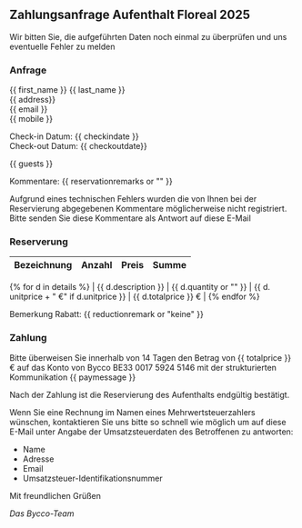 ## Zahlungsanfrage Aufenthalt Floreal 2025

Wir bitten Sie, die aufgeführten Daten noch einmal zu überprüfen und uns eventuelle Fehler zu melden

### Anfrage

{{ first_name }} {{ last_name }}<br>
{{ address}}<br>
{{ email }}<br>
{{ mobile }}<br>

Check-in Datum: {{ checkindate }}<br>
Check-out Datum: {{ checkoutdate}}

{{ guests }}

Kommentare: {{ reservationremarks or "" }}

Aufgrund eines technischen Fehlers wurden die von Ihnen bei der Reservierung abgegebenen Kommentare möglicherweise nicht registriert. Bitte senden Sie diese Kommentare als Antwort auf diese E-Mail

### Reserverung

| Bezeichnung | Anzahl | Preis | Summe |
|:-------------|:------:|--------:|--------:|
{% for d in details %}
| {{ d.description }} | {{ d.quantity or "" }} | {{ d. unitprice + " €" if d.unitprice }} | {{ d.totalprice }} € |
{% endfor %}

Bemerkung Rabatt: {{ reductionremark or "keine" }}

### Zahlung

Bitte überweisen Sie innerhalb von 14 Tagen den Betrag von {{ totalprice }} € auf das Konto von Bycco
BE33 0017 5924 5146 mit der strukturierten Kommunikation {{ paymessage }}


Nach der Zahlung ist die Reservierung des Aufenthalts endgültig bestätigt.

Wenn Sie eine Rechnung im Namen eines Mehrwertsteuerzahlers wünschen, kontaktieren Sie uns bitte so schnell wie möglich
um auf diese E-Mail unter Angabe der Umsatzsteuerdaten des Betroffenen zu antworten:

- Name
- Adresse
- Email
- Umsatzsteuer-Identifikationsnummer

Mit freundlichen Grüßen

_Das Bycco-Team_
